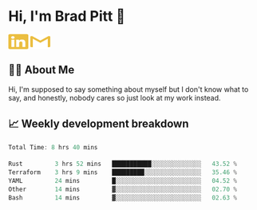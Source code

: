 # Hi, I'm Brad Pitt 👋


<a href="https://www.linkedin.com/in/mathias-mauraisin/" target="blank"><img align="center" src="./icons/linkedin.svg" alt="https://www.linkedin.com/in/mathias-mauraisin/" height="30" width="40" /></a>
<a href="mailto:mathias.mauraisin.pro@gmail.com" target="blank"><img align="center" src="./icons/gmail.svg" alt="redrew" height="30" width="40" /></a>




<!-- ![snap](images/Snap_dark.png?raw=true) -->
<!-- ![snap](images/Snap_dark_bg.png?raw=true) -->


<!-- [![My Skills](https://skillicons.dev/icons?i=c,cpp,html,css,js,ts,)](https://skillicons.dev) -->

## 🙋‍♂️&nbsp;About Me

Hi, I'm supposed to say something about myself but I don't know what to say, and honestly, nobody cares so just look at my work instead.

## 📈&nbsp;Weekly development breakdown

<!-- [![mamaurai's 42 stats](https://badge42.vercel.app/api/v2/cl1l4qz93000609l4yixitcl4/stats?cursusId=21&coalitionId=45)](https://github.com/JaeSeoKim/badge42) -->





<!--START_SECTION:waka-->

```rust
Total Time: 8 hrs 40 mins

Rust         3 hrs 52 mins   ███████████░░░░░░░░░░░░░░   43.52 %
Terraform    3 hrs 9 mins    █████████░░░░░░░░░░░░░░░░   35.46 %
YAML         24 mins         █░░░░░░░░░░░░░░░░░░░░░░░░   04.52 %
Other        14 mins         ▓░░░░░░░░░░░░░░░░░░░░░░░░   02.70 %
Bash         14 mins         ▓░░░░░░░░░░░░░░░░░░░░░░░░   02.63 %
```

<!--END_SECTION:waka-->


